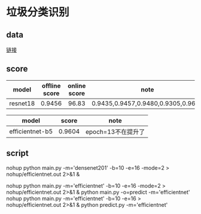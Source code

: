 # 垃圾分类识别
## data
[链接](https://god.yanxishe.com/84)
## score
|model|offline score|online score|note|
|:---:|:---:|:---:|:---:|
|resnet18|0.9456|96.83|0.9435,0.9457,0.9480,0.9305,0.9602|

|model|score|note|
|:---:|:---:|:---:|
|efficientnet-b5|0.9604|epoch=13不在提升了|


## script
nohup python main.py -m='densenet201' -b=10 -e=16 -mode=2 > nohup/efficientnet.out 2>&1 &

nohup python main.py -m='efficientnet' -b=10 -e=16 -mode=2 > nohup/efficientnet.out 2>&1 &
python main.py -o=predict -m='efficientnet'
nohup python main.py -m='efficientnet' -b=10 -e=16 > nohup/efficientnet.out 2>&1 &
python predict.py -m='efficientnet'
